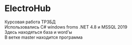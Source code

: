 # ElectroHub
Курсовая работа ТРЗБД  
Использовались С# windows froms .NET 4.8 и MSSQL 2019  
Здесь находяться база и word'ы   
В ветке master находится программа
